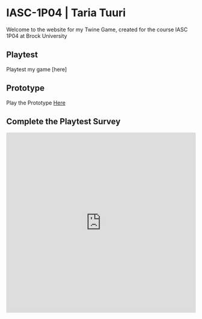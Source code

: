 # IASC-1P04 | Taria Tuuri

Welcome to the website for my Twine Game, created for the course IASC 1P04 at Brock University

## Playtest

Playtest my game [here]

## Prototype

Play the Prototype [Here](Prototype/TwineGamePrototype_Nov1.html)

## Complete the Playtest Survey 
<iframe width="640px" height= "480px" src= "https://forms.office.com/Pages/ResponsePage.aspx?id=FRGudvwe8kqlNuKyRDrxoArrhOG4PZZMklEuQ9hhpF1UMzhNWFAyVUVaSzRXQTk4RFVNQ0ZRTUk3NS4u&embed=true" frameborder= "0" marginwidth= "0" marginheight= "0" style= "border: none; max-width:100%; max-height:100vh" allowfullscreen webkitallowfullscreen mozallowfullscreen msallowfullscreen> </iframe>


